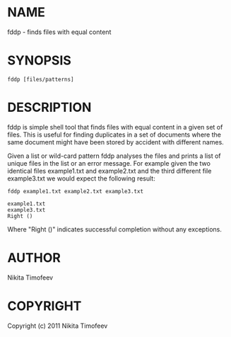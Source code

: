 # NAME #
fddp - finds files with equal content

# SYNOPSIS #
```
fddp [files/patterns]
```

# DESCRIPTION #
fddp is simple shell tool that finds files with equal content in a given set of files. This is useful for finding duplicates in a set of documents where the same document might have been stored by accident with different names.

Given a list or wild-card pattern fddp analyses the files and prints a list of unique files in the list or an error message. For example given the two identical files example1.txt and example2.txt and the third different file example3.txt we would expect the following result:

    fddp example1.txt example2.txt example3.txt

    example1.txt
    example3.txt
    Right ()

Where "Right ()" indicates successful completion without any exceptions.

# AUTHOR #
Nikita Timofeev

# COPYRIGHT #
Copyright (c) 2011 Nikita Timofeev

